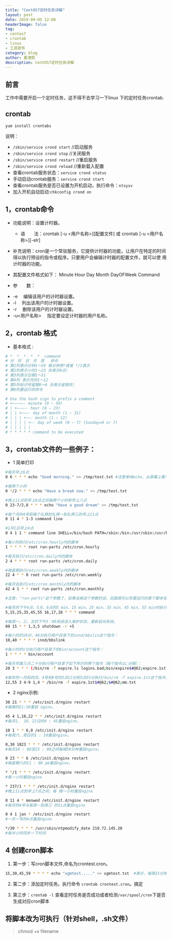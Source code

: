 ```yaml
---
title: "CentOS7定时任务详解"
layout: post
date: 2019-09-05 12:08
headerImage: false
tag:
- centos7
- crontab
- linux
- 工具软件
category: blog
author: 夏潇熙
description: CentOS7定时任务详解
---
```



## 前言

工作中需要开启一个定时任务，这不得不去学习一下linux 下的定时任务crontab.

##  crontab

`yum install crontabs`

说明：
- `/sbin/service crond start` //启动服务
- `/sbin/service crond stop` //关闭服务
- `/sbin/service crond restart` //重启服务
- `/sbin/service crond reload` //重新载入配置
- 查看crontab服务状态：`service crond status`
- 手动启动crontab服务：`service crond start`
- 查看crontab服务是否已设置为开机启动，执行命令：`ntsysv`
- 加入开机自动启动:`chkconfig crond on`



## 1，crontab命令

* 功能说明：设置计时器。
    - 语　　法：crontab [-u <用户名称>][配置文件] 或 crontab [-u <用户名称>][-elr]
* 补充说明：cron是一个常驻服务，它提供计时器的功能，让用户在特定的时间得以执行预设的指令或程序。只要用户会编辑计时器的配置文件，就可以使 用计时器的功能。

* 其配置文件格式如下：
Minute Hour Day Month DayOFWeek Command

* 参　　数：
- -e 　编辑该用户的计时器设置。
- -l 　列出该用户的计时器设置。
- -r 　删除该用户的计时器设置。
- -u<用户名称> 　指定要设定计时器的用户名称。

## 2，crontab 格式

* 基本格式 :
```bash
# *  *  *  *  *  command
# 分　时　日　月　周　 命令
# 第1列表示分钟1～59 每分钟用*或者 */1表示
# 第2列表示小时1～23（0表示0点）
# 第3列表示日期1～31
# 第4列 表示月份1～12
# 第5列标识号星期0～6（0表示星期天）
# 第6列要运行的命令
```

```bash
# Use the hash sign to prefix a comment
# +—————- minute (0 – 59)
# | +————- hour (0 – 23)
# | | +———- day of month (1 – 31)
# | | | +——- month (1 – 12)
# | | | | +—- day of week (0 – 7) (Sunday=0 or 7)
# | | | | |
# * * * * * command to be executed
```
## 3，crontab文件的一些例子：

- 1 简单打印

```bash
#每天早上6点 
0 6 * * * echo "Good morning." >> /tmp/test.txt #注意单纯echo，从屏幕上看不到任何输出，因为cron把任何输出都email到root的信箱了。

#每两个小时 
0 */2 * * * echo "Have a break now." >> /tmp/test.txt  

#晚上11点到早上8点之间每两个小时和早上八点 
0 23-7/2,8 * * * echo "Have a good dream" >> /tmp/test.txt

#每个月的4号和每个礼拜的礼拜一到礼拜三的早上11点 
0 11 4 * 1-3 command line

#1月1日早上4点 
0 4 1 1 * command line SHELL=/bin/bash PATH=/sbin:/bin:/usr/sbin:/usr/bin MAILTO=root #如果出现错误，或者有数据输出，数据作为邮件发给这个帐号 HOME=/ 

#每小时执行/etc/cron.hourly内的脚本
1 * * * * root run-parts /etc/cron.hourly

#每天执行/etc/cron.daily内的脚本
2 4 * * * root run-parts /etc/cron.daily 

#每星期执行/etc/cron.weekly内的脚本
22 4 * * 0 root run-parts /etc/cron.weekly 

#每月去执行/etc/cron.monthly内的脚本 
42 4 1 * * root run-parts /etc/cron.monthly 

#注意: "run-parts"这个参数了，如果去掉这个参数的话，后面就可以写要运行的某个脚本名，而不是文件夹名。 　 

#每天的下午4点、5点、6点的5 min、15 min、25 min、35 min、45 min、55 min时执行命令。 
5,15,25,35,45,55 16,17,18 * * * command

#每周一，三，五的下午3：00系统进入维护状态，重新启动系统。
00 15 * * 1,3,5 shutdown -r +5

#每小时的10分，40分执行用户目录下的innd/bbslin这个指令： 
10,40 * * * * innd/bbslink 

#每小时的1分执行用户目录下的bin/account这个指令： 
1 * * * * bin/account

#每天早晨三点二十分执行用户目录下如下所示的两个指令（每个指令以;分隔）： 
20 3 * * * (/bin/rm -f expire.ls logins.bad;bin/expire$#@62;expire.1st)

#每年的一月和四月，4号到9号的3点12分和3点55分执行/bin/rm -f expire.1st这个指令，并把结果添加在mm.txt这个文件之后（mm.txt文件位于用户自己的目录位置）。 
12,55 3 4-9 1,4 * /bin/rm -f expire.1st$#@62;$#@62;mm.txt 
```


- 2 nginx示例:     

```bash
30 21 * * * /etc/init.d/nginx restart
#每晚的21:30重启 nginx。

45 4 1,10,22 * * /etc/init.d/nginx restart
#每月1、 10、22日的4 : 45重启nginx。

10 1 * * 6,0 /etc/init.d/nginx restart
#每周六、周日的1 : 10重启nginx。

0,30 1823 * * * /etc/init.d/nginx restart
#每天18 : 00至23 : 00之间每隔30分钟重启nginx。

0 23 * * 6 /etc/init.d/nginx restart
#每星期六的11 : 00 pm重启nginx。

* */1 * * * /etc/init.d/nginx restart
#每一小时重启nginx

* 237/1 * * * /etc/init.d/nginx restart
#晚上11点到早上7点之间，每 隔一小时重启nginx

0 11 4 * monwed /etc/init.d/nginx restart
#每月的4号与每周一到周三 的11点重启nginx

0 4 1 jan * /etc/init.d/nginx restart
#一月一号的4点重启nginx

*/30 * * * * /usr/sbin/ntpmodify_date 210.72.145.20
#每半小时同步一下时间
```

##  4 创建cron脚本

1. 第一步：写cron脚本文件,命名为crontest.cron。    
```bash
15,30,45,59 * * * * echo "xgmtest....." >> xgmtest.txt  #表示，每隔15分钟，执行打印一次命令 
```

2. 第二步：添加定时任务。执行命令 `crontab crontest.cron`。搞定 

3. 第三步：`crontab -l` 查看定时任务是否成功或者检测`/var/spool/cron`下是否生成对应cron脚本

## 将脚本改为可执行（针对shell，.sh文件）

> chmod +x filename
